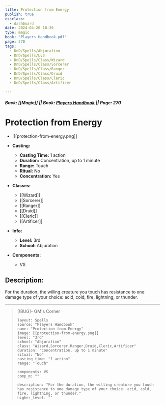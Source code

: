 ```yaml
---
title: Protection from Energy
publish: true
cssclass:
  - dashboard
date: 2024-04-20 18:30
type: magic
book: "Players Handbook.pdf"
page: 270
tags:
  - DnD/Spells/Abjuration
  - DnD/Spells/Lv3
  - DnD/Spells/Class/Wizard
  - DnD/Spells/Class/Sorcerer
  - DnD/Spells/Class/Ranger
  - DnD/Spells/Class/Druid
  - DnD/Spells/Class/Cleric
  - DnD/Spells/Class/Artificer

---
```


##### Back: [[Magic]] || Book: [Players Handbook](https://drive.google.com/drive/folders/1O5bhpYizcIT5xxAoLOuzCRht_PVS7VSG?usp=sharing) || Page: 270

# Protection from Energy
- ![[protection-from-energy.png]]
- **Casting:**
    - **Casting Time:** 1 action
    - **Duration:** Concentration, up to 1 minute
    - **Range:** Touch
    - **Ritual:** No
    - **Concentration:** Yes
- **Classes:**
    - [[Wizard]]
    - [[Sorcerer]]
    - [[Ranger]]
    - [[Druid]]
    - [[Cleric]]
    - [[Artificer]]

- **Info:**
    - **Level:** 3rd
    - **School:** Abjuration
- **Components:**
    - VS


## Description:
For the duration, the willing creature you touch has resistance to one damage type of your choice: acid, cold, fire, lightning, or thunder.



---

> [!BUG]- GM's Corner
>
> ```statblock
> layout: Spells
> source: "Players Handbook"
> name: "Protection from Energy"
> image: [[protection-from-energy.png]]
> level: "3rd"
> school: "Abjuration"
> class: "Wizard,Sorcerer,Ranger,Druid,Cleric,Artificer"
> duration: "Concentration, up to 1 minute"
> ritual: "No"
> casting_time: "1 action"
> range: "Touch"
>
> components: VS
> comp_m: ""
>
> description: "For the duration, the willing creature you touch has resistance to one damage type of your choice: acid, cold, fire, lightning, or thunder."
> higher_level: ""
> ```

